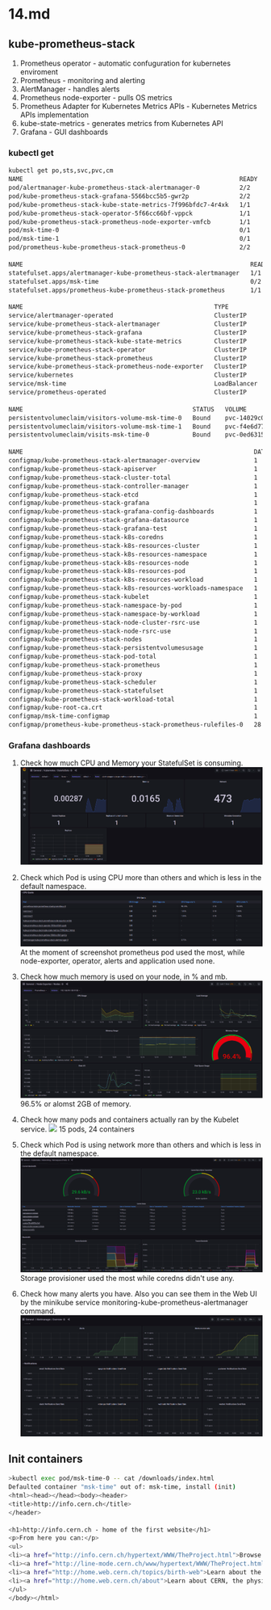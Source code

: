 # 14.md

## kube-prometheus-stack

1. Prometheus operator - automatic confuguration for kubernetes enviroment
2. Prometheus - monitoring and alerting
3. AlertManager - handles alerts
4. Prometheus node-exporter - pulls OS metrics
5. Prometheus Adapter for Kubernetes Metrics APIs - Kubernetes Metrics APIs implementation
6. kube-state-metrics - generates metrics from Kubernetes API
7. Grafana - GUI dashboards


### kubectl get

```bash
kubectl get po,sts,svc,pvc,cm
NAME                                                            READY   STATUS    RESTARTS        AGE
pod/alertmanager-kube-prometheus-stack-alertmanager-0           2/2     Running   0               10m
pod/kube-prometheus-stack-grafana-5566bcc5b5-gwr2p              2/2     Running   0               10m
pod/kube-prometheus-stack-kube-state-metrics-7f996bfdc7-4r4xk   1/1     Running   0               10m
pod/kube-prometheus-stack-operator-5f66cc66bf-vppck             1/1     Running   0               10m
pod/kube-prometheus-stack-prometheus-node-exporter-vmfcb        1/1     Running   1 (7m31s ago)   10m
pod/msk-time-0                                                  0/1     Running   0               49s
pod/msk-time-1                                                  0/1     Running   0               49s
pod/prometheus-kube-prometheus-stack-prometheus-0               2/2     Running   0               10m

NAME                                                               READY   AGE
statefulset.apps/alertmanager-kube-prometheus-stack-alertmanager   1/1     10m
statefulset.apps/msk-time                                          0/2     58s
statefulset.apps/prometheus-kube-prometheus-stack-prometheus       1/1     10m

NAME                                                     TYPE           CLUSTER-IP       EXTERNAL-IP   PORT(S)                      AGE
service/alertmanager-operated                            ClusterIP      None             <none>        9093/TCP,9094/TCP,9094/UDP   10m
service/kube-prometheus-stack-alertmanager               ClusterIP      10.99.58.1       <none>        9093/TCP                     11m
service/kube-prometheus-stack-grafana                    ClusterIP      10.103.163.60    <none>        80/TCP                       11m
service/kube-prometheus-stack-kube-state-metrics         ClusterIP      10.102.98.19     <none>        8080/TCP                     11m
service/kube-prometheus-stack-operator                   ClusterIP      10.108.241.87    <none>        443/TCP                      11m
service/kube-prometheus-stack-prometheus                 ClusterIP      10.104.147.146   <none>        9090/TCP                     11m
service/kube-prometheus-stack-prometheus-node-exporter   ClusterIP      10.107.21.157    <none>        9100/TCP                     11m
service/kubernetes                                       ClusterIP      10.96.0.1        <none>        443/TCP                      15h
service/msk-time                                         LoadBalancer   10.107.248.200   <pending>     5000:32374/TCP               59s
service/prometheus-operated                              ClusterIP      None             <none>        9090/TCP                     10m

NAME                                               STATUS   VOLUME                                     CAPACITY   ACCESS MODES   STORAGECLASS   AGE
persistentvolumeclaim/visitors-volume-msk-time-0   Bound    pvc-14029c0f-b157-4421-893e-b4cca46f4a37   256M       RWO            standard       15h
persistentvolumeclaim/visitors-volume-msk-time-1   Bound    pvc-f4e6d77d-9db5-46a2-9600-2d8937bc0db3   256M       RWO            standard       15h
persistentvolumeclaim/visits-msk-time-0            Bound    pvc-0ed6315a-32e6-4272-904c-93b6376e7ba1   256M       RWO            standard       15h

NAME                                                                DATA   AGE
configmap/kube-prometheus-stack-alertmanager-overview               1      11m
configmap/kube-prometheus-stack-apiserver                           1      11m
configmap/kube-prometheus-stack-cluster-total                       1      11m
configmap/kube-prometheus-stack-controller-manager                  1      11m
configmap/kube-prometheus-stack-etcd                                1      11m
configmap/kube-prometheus-stack-grafana                             1      11m
configmap/kube-prometheus-stack-grafana-config-dashboards           1      11m
configmap/kube-prometheus-stack-grafana-datasource                  1      11m
configmap/kube-prometheus-stack-grafana-test                        1      11m
configmap/kube-prometheus-stack-k8s-coredns                         1      11m
configmap/kube-prometheus-stack-k8s-resources-cluster               1      11m
configmap/kube-prometheus-stack-k8s-resources-namespace             1      11m
configmap/kube-prometheus-stack-k8s-resources-node                  1      11m
configmap/kube-prometheus-stack-k8s-resources-pod                   1      11m
configmap/kube-prometheus-stack-k8s-resources-workload              1      11m
configmap/kube-prometheus-stack-k8s-resources-workloads-namespace   1      11m
configmap/kube-prometheus-stack-kubelet                             1      11m
configmap/kube-prometheus-stack-namespace-by-pod                    1      11m
configmap/kube-prometheus-stack-namespace-by-workload               1      11m
configmap/kube-prometheus-stack-node-cluster-rsrc-use               1      11m
configmap/kube-prometheus-stack-node-rsrc-use                       1      11m
configmap/kube-prometheus-stack-nodes                               1      11m
configmap/kube-prometheus-stack-persistentvolumesusage              1      11m
configmap/kube-prometheus-stack-pod-total                           1      11m
configmap/kube-prometheus-stack-prometheus                          1      11m
configmap/kube-prometheus-stack-proxy                               1      11m
configmap/kube-prometheus-stack-scheduler                           1      11m
configmap/kube-prometheus-stack-statefulset                         1      11m
configmap/kube-prometheus-stack-workload-total                      1      11m
configmap/kube-root-ca.crt                                          1      15h
configmap/msk-time-configmap                                        1      61s
configmap/prometheus-kube-prometheus-stack-prometheus-rulefiles-0   28     10m
```

### Grafana dashboards
1. Check how much CPU and Memory your StatefulSet is consuming.
	![](screenshots/stateful_sets.png)

2. Check which Pod is using CPU more than others and which is less in the default namespace.
	![](screenshots/CPU_quotas.png)
	At the moment of screenshot prometheus pod used the most, while node-exporter, operator, alerts and application used none.

3. Check how much memory is used on your node, in % and mb.
	![](screenshots/Memory_usage.png)
	96.5% or alomst 2GB of memory.

4. Check how many pods and containers actually ran by the Kubelet service.
	![](screenshots/Kubelet.png)
	15 pods, 24 containers

5. Check which Pod is using network more than others and which is less in the default namespace.
	![](screenshots/Networking.png)
	Storage provisioner used the most while coredns didn't use any.

6. Check how many alerts you have. Also you can see them in the Web UI by the minikube service monitoring-kube-prometheus-alertmanager command.
	![](screenshots/Alerts.png)


## Init containers

```bash
>kubectl exec pod/msk-time-0 -- cat /downloads/index.html
Defaulted container "msk-time" out of: msk-time, install (init)
<html><head></head><body><header>
<title>http://info.cern.ch</title>
</header>

<h1>http://info.cern.ch - home of the first website</h1>
<p>From here you can:</p>
<ul>
<li><a href="http://info.cern.ch/hypertext/WWW/TheProject.html">Browse the first website</a></li>
<li><a href="http://line-mode.cern.ch/www/hypertext/WWW/TheProject.html">Browse the first website using the line-mode browser simulator</a></li>
<li><a href="http://home.web.cern.ch/topics/birth-web">Learn about the birth of the web</a></li>
<li><a href="http://home.web.cern.ch/about">Learn about CERN, the physics laboratory where the web was born</a></li>
</ul>
</body></html>
```